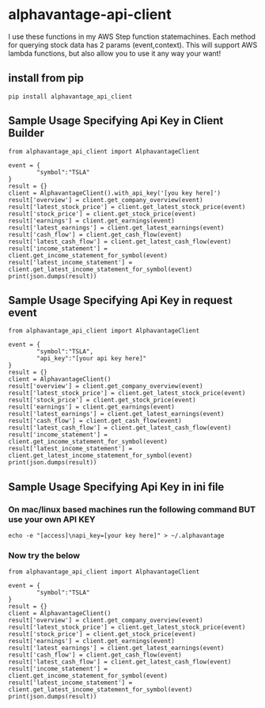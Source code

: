 # alphavantage-api-client
I use these functions in my AWS Step function statemachines. Each method for querying stock data has 2 params (event,context).
This will support AWS lambda functions, but also allow you to use it any way your want!
## install from pip
```
pip install alphavantage_api_client
```

## Sample Usage Specifying Api Key in Client Builder
```
from alphavantage_api_client import AlphavantageClient

event = {
        "symbol":"TSLA"
}
result = {}
client = AlphavantageClient().with_api_key('[you key here]')
result['overview'] = client.get_company_overview(event)
result['latest_stock_price'] = client.get_latest_stock_price(event)
result['stock_price'] = client.get_stock_price(event)
result['earnings'] = client.get_earnings(event)
result['latest_earnings'] = client.get_latest_earnings(event)
result['cash_flow'] = client.get_cash_flow(event)
result['latest_cash_flow'] = client.get_latest_cash_flow(event)
result['income_statement'] = client.get_income_statement_for_symbol(event)
result['latest_income_statement'] = client.get_latest_income_statement_for_symbol(event)
print(json.dumps(result))
```

## Sample Usage Specifying Api Key in request event
```
from alphavantage_api_client import AlphavantageClient

event = {
        "symbol":"TSLA",
        "api_key":"[your api key here]"
}
result = {}
client = AlphavantageClient()
result['overview'] = client.get_company_overview(event)
result['latest_stock_price'] = client.get_latest_stock_price(event)
result['stock_price'] = client.get_stock_price(event)
result['earnings'] = client.get_earnings(event)
result['latest_earnings'] = client.get_latest_earnings(event)
result['cash_flow'] = client.get_cash_flow(event)
result['latest_cash_flow'] = client.get_latest_cash_flow(event)
result['income_statement'] = client.get_income_statement_for_symbol(event)
result['latest_income_statement'] = client.get_latest_income_statement_for_symbol(event)
print(json.dumps(result))
```

## Sample Usage Specifying Api Key in ini file
### On mac/linux based machines run the following command BUT use your own API KEY
```
echo -e "[access]\napi_key=[your key here]" > ~/.alphavantage
```

### Now try the below
```
from alphavantage_api_client import AlphavantageClient

event = {
        "symbol":"TSLA"
}
result = {}
client = AlphavantageClient()
result['overview'] = client.get_company_overview(event)
result['latest_stock_price'] = client.get_latest_stock_price(event)
result['stock_price'] = client.get_stock_price(event)
result['earnings'] = client.get_earnings(event)
result['latest_earnings'] = client.get_latest_earnings(event)
result['cash_flow'] = client.get_cash_flow(event)
result['latest_cash_flow'] = client.get_latest_cash_flow(event)
result['income_statement'] = client.get_income_statement_for_symbol(event)
result['latest_income_statement'] = client.get_latest_income_statement_for_symbol(event)
print(json.dumps(result))
```



